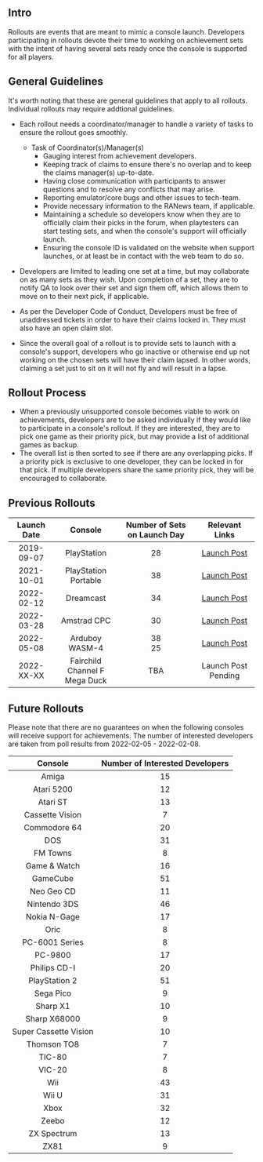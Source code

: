 ## Intro

Rollouts are events that are meant to mimic a console launch. Developers participating in rollouts devote their time to working on achievement sets with the intent of having several sets ready once the console is supported for all players. 

## General Guidelines

It's worth noting that these are general guidelines that apply to all rollouts. Individual rollouts may require addtional guidelines. 

- Each rollout needs a coordinator/manager to handle a variety of tasks to ensure the rollout goes smoothly. 
  - Task of Coordinator(s)/Manager(s)
    - Gauging interest from achievement developers.
    - Keeping track of claims to ensure there's no overlap and to keep the claims manager(s) up-to-date. 
    - Having close communication with participants to answer questions and to resolve any conflicts that may arise. 
    - Reporting emulator/core bugs and other issues to tech-team.
    - Provide necessary information to the RANews team, if applicable.
    - Maintaining a schedule so developers know when they are to officially claim their picks in the forum, when playtesters can start testing sets, and when the console's support will officially launch.
    - Ensuring the console ID is validated on the website when support launches, or at least be in contact with the web team to do so. 

- Developers are limited to leading one set at a time, but may collaborate on as many sets as they wish. Upon completion of a set, they are to notify QA to look over their set and sign them off, which allows them to move on to their next pick, if applicable. 

- As per the Developer Code of Conduct, Developers must be free of unaddressed tickets in order to have their claims locked in. They must also have an open claim slot. 

- Since the overall goal of a rollout is to provide sets to launch with a console's support, developers who go inactive or otherwise end up not working on the chosen sets will have their claim lapsed. In other words, claiming a set just to sit on it will not fly and will result in a lapse. 


## Rollout Process
- When a previously unsupported console becomes viable to work on achievements, developers are to be asked individually if they would like to participate in a console's rollout. If they are interested, they are to pick one game as their priority pick, but may provide a list of additional games as backup. 
- The overall list is then sorted to see if there are any overlapping picks. If a priority pick is exclusive to one developer, they can be locked in for that pick. If multiple developers share the same priority pick, they will be encouraged to collaborate. 

## Previous Rollouts

|Launch Date|Console|Number of Sets on Launch Day|Relevant Links|
|:-:|:-:|:-:|:-:|
|2019-09-07|PlayStation|28|[Launch Post](https://retroachievements.org/viewtopic.php?t=9302)|
|2021-10-01|PlayStation Portable|38|[Launch Post](https://retroachievements.org/viewtopic.php?t=14016)|
|2022-02-12|Dreamcast|34|[Launch Post](https://retroachievements.org/viewtopic.php?t=15276)|
|2022-03-28|Amstrad CPC|30|[Launch Post](https://retroachievements.org/viewtopic.php?t=15835)|
|2022-05-08|Arduboy<br>WASM-4|38<br>25|[Launch Post](http://retroachievements.org/viewtopic.php?t=16456)
|2022-XX-XX|Fairchild Channel F<br>Mega Duck|TBA|Launch Post Pending|


## Future Rollouts

Please note that there are no guarantees on when the following consoles will receive support for achievements. The number of interested developers are taken from poll results from 2022-02-05 - 2022-02-08. 

|Console|Number of Interested Developers|
|:-:|:-:|
|Amiga| 15 |
|Atari 5200| 12 |
|Atari ST| 13 |
|Cassette Vision| 7 |
|Commodore 64| 20 |
|DOS| 31 |
|FM Towns| 8 |
|Game & Watch| 16 |
|GameCube| 51 |
|Neo Geo CD| 11 |
|Nintendo 3DS| 46 |
|Nokia N-Gage| 17 |
|Oric| 8 |
|PC-6001 Series| 8 |
|PC-9800| 17 |
|Philips CD-I| 20 |
|PlayStation 2| 51 |
|Sega Pico| 9 |
|Sharp X1| 10 |
|Sharp X68000| 9 |
|Super Cassette Vision| 10 |
|Thomson TO8| 7 |
|TIC-80| 7 |
|VIC-20| 8 |
|Wii| 43 |
|Wii U| 31 |
|Xbox| 32 |
|Zeebo| 12 |
|ZX Spectrum| 13 |
|ZX81| 9 |